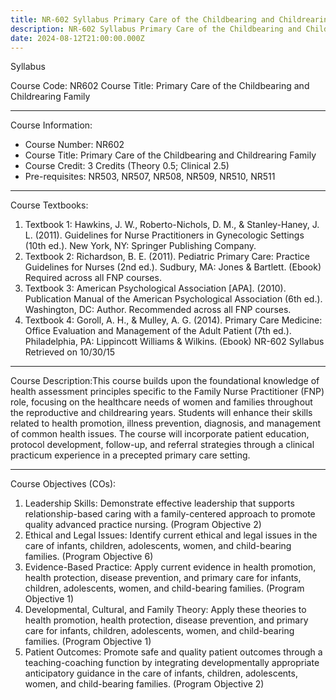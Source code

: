 ```yaml
---
title: NR-602 Syllabus Primary Care of the Childbearing and Childrearing Family
description: NR-602 Syllabus Primary Care of the Childbearing and Childrearing Family
date: 2024-08-12T21:00:00.000Z
---
```


Syllabus

Course Code: NR602
Course Title: Primary Care of the Childbearing and Childrearing Family

***

Course Information:

* Course Number: NR602
* Course Title: Primary Care of the Childbearing and Childrearing Family
* Course Credit: 3 Credits (Theory 0.5; Clinical 2.5)
* Pre-requisites: NR503, NR507, NR508, NR509, NR510, NR511

***

Course Textbooks:

1. Textbook 1:
   Hawkins, J. W., Roberto-Nichols, D. M., & Stanley-Haney, J. L. (2011). Guidelines for Nurse Practitioners in Gynecologic Settings (10th ed.). New York, NY: Springer Publishing Company.
2. Textbook 2:
   Richardson, B. E. (2011). Pediatric Primary Care: Practice Guidelines for Nurses (2nd ed.). Sudbury, MA: Jones & Bartlett. (Ebook)
   Required across all FNP courses.
3. Textbook 3:
   American Psychological Association \[APA]. (2010). Publication Manual of the American Psychological Association (6th ed.). Washington, DC: Author.
   Recommended across all FNP courses.
4. Textbook 4:
   Goroll, A. H., & Mulley, A. G. (2014). Primary Care Medicine: Office Evaluation and Management of the Adult Patient (7th ed.). Philadelphia, PA: Lippincott Williams & Wilkins. (Ebook)
   NR-602 Syllabus Retrieved on 10/30/15

***

Course Description:This course builds upon the foundational knowledge of health assessment principles specific to the Family Nurse Practitioner (FNP) role, focusing on the healthcare needs of women and families throughout the reproductive and childrearing years. Students will enhance their skills related to health promotion, illness prevention, diagnosis, and management of common health issues. The course will incorporate patient education, protocol development, follow-up, and referral strategies through a clinical practicum experience in a precepted primary care setting.

***

Course Objectives (COs):

1. Leadership Skills: Demonstrate effective leadership that supports relationship-based caring with a family-centered approach to promote quality advanced practice nursing. (Program Objective 2)
2. Ethical and Legal Issues: Identify current ethical and legal issues in the care of infants, children, adolescents, women, and child-bearing families. (Program Objective 6)
3. Evidence-Based Practice: Apply current evidence in health promotion, health protection, disease prevention, and primary care for infants, children, adolescents, women, and child-bearing families. (Program Objective 1)
4. Developmental, Cultural, and Family Theory: Apply these theories to health promotion, health protection, disease prevention, and primary care for infants, children, adolescents, women, and child-bearing families. (Program Objective 1)
5. Patient Outcomes: Promote safe and quality patient outcomes through a teaching-coaching function by integrating developmentally appropriate anticipatory guidance in the care of infants, children, adolescents, women, and child-bearing families. (Program Objective 2)
